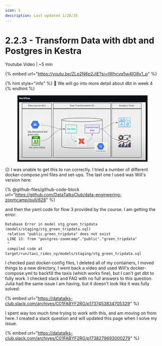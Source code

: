 ```yaml
---
icon: k
description: Last updated 1/28/25
---
```


# 2.2.3 - Transform Data with dbt and Postgres in Kestra

Youtube Video | \~5 min

{% embed url="https://youtu.be/ZLp2N6p2JjE?si=tWhcvq5w4lO8v1_p" %}

{% hint style="info" %}
:eyes: We will go into more detail about dbt in week 4
{% endhint %}

<figure><img src="../../.gitbook/assets/Screen Shot 2025-01-29 at 6.34.11 PM.png" alt=""><figcaption></figcaption></figure>

:expressionless: I was unable to get this to run correctly. I tried a number of different docker-compose.yml files and set-ups. The last one I used was Will's version here:

{% @github-files/github-code-block url="https://github.com/DataTalksClub/data-engineering-zoomcamp/pull/628" %}

and then the yaml code for flow 3 provided by the course. I am getting the error:

```
Database Error in model stg_green_tripdata (models/staging/stg_green_tripdata.sql)
 relation "public.green_tripdata" does not exist
 LINE 13: from "postgres-zoomcamp"."public"."green_tripdata"
 ^
 compiled code at target/run/taxi_rides_ny/models/staging/stg_green_tripdata.sql
```

I checked past docker-config files, I deleted all of my containers, I moved things to a new directory, I went back a video and used Will's docker-compose.yml to backfill the taxis (which works fine), but I can't get dbt to fully work. I checked slack and FAQ with no full answers to this question. Julia had the same issue I am having, but it doesn't look like it was fully solved:

{% embed url="https://datatalks-club.slack.com/archives/C01FABYF2RG/p1737453834705329" %}

I spent way too much time trying to work with this, and am moving on from here. I created a slack question and will updated this page when I solve my issue.

{% embed url="https://datatalks-club.slack.com/archives/C01FABYF2RG/p1738279693000279" %}



